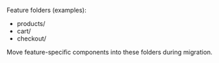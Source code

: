 Feature folders (examples):
- products/
- cart/
- checkout/

Move feature-specific components into these folders during migration.
